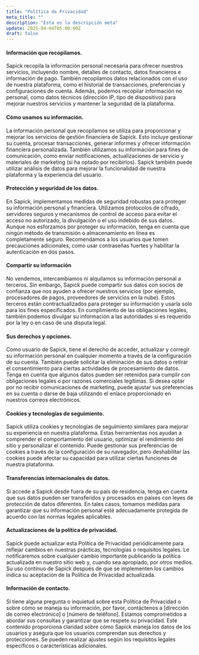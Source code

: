 ```yaml
---
title: "Política de Privacidad"
meta_title: ""
description: "Esta es la descripción meta"
update: 2025-04-04T05:00:00Z
draft: false
---
```


#### Información que recopilamos.

Sapick recopila la información personal necesaria para ofrecer nuestros servicios, incluyendo nombre, detalles de contacto, datos financieros e información de pago. También recopilamos datos relacionados con el uso de nuestra plataforma, como el historial de transacciones, preferencias y configuraciones de cuenta. Además, podemos recopilar información no personal, como datos técnicos (dirección IP, tipo de dispositivo) para mejorar nuestros servicios y mantener la seguridad de la plataforma.

#### Cómo usamos su información.

La información personal que recopilamos se utiliza para proporcionar y mejorar los servicios de gestión financiera de Sapick. Esto incluye gestionar su cuenta, procesar transacciones, generar informes y ofrecer información financiera personalizada. También utilizamos su información para fines de comunicación, como enviar notificaciones, actualizaciones de servicio y materiales de marketing (si ha optado por recibirlos). Sapick también puede utilizar análisis de datos para mejorar la funcionalidad de nuestra plataforma y la experiencia del usuario.

#### Protección y seguridad de los datos.

En Sapick, implementamos medidas de seguridad robustas para proteger su información personal y financiera. Utilizamos protocolos de cifrado, servidores seguros y mecanismos de control de acceso para evitar el acceso no autorizado, la divulgación o el uso indebido de sus datos. Aunque nos esforzamos por proteger su información, tenga en cuenta que ningún método de transmisión o almacenamiento en línea es completamente seguro. Recomendamos a los usuarios que tomen precauciones adicionales, como usar contraseñas fuertes y habilitar la autenticación en dos pasos.

#### Compartir su información

No vendemos, intercambiamos ni alquilamos su información personal a terceros. Sin embargo, Sapick puede compartir sus datos con socios de confianza que nos ayuden a ofrecer nuestros servicios (por ejemplo, procesadores de pagos, proveedores de servicios en la nube). Estos terceros están contractualizados para proteger su información y usarla solo para los fines especificados. En cumplimiento de las obligaciones legales, también podemos divulgar su información a las autoridades si es requerido por la ley o en caso de una disputa legal.

#### Sus derechos y opciones.

Como usuario de Sapick, tiene el derecho de acceder, actualizar y corregir su información personal en cualquier momento a través de la configuración de su cuenta. También puede solicitar la eliminación de sus datos o retirar el consentimiento para ciertas actividades de procesamiento de datos. Tenga en cuenta que algunos datos pueden ser retenidos para cumplir con obligaciones legales o por razones comerciales legítimas. Si desea optar por no recibir comunicaciones de marketing, puede ajustar sus preferencias en su cuenta o darse de baja utilizando el enlace proporcionado en nuestros correos electrónicos.

#### Cookies y tecnologías de seguimiento.

Sapick utiliza cookies y tecnologías de seguimiento similares para mejorar su experiencia en nuestra plataforma. Estas herramientas nos ayudan a comprender el comportamiento del usuario, optimizar el rendimiento del sitio y personalizar el contenido. Puede gestionar sus preferencias de cookies a través de la configuración de su navegador, pero deshabilitar las cookies puede afectar su capacidad para utilizar ciertas funciones de nuestra plataforma.

#### Transferencias internacionales de datos.

Si accede a Sapick desde fuera de su país de residencia, tenga en cuenta que sus datos pueden ser transferidos y procesados en países con leyes de protección de datos diferentes. En tales casos, tomamos medidas para garantizar que su información personal esté adecuadamente protegida de acuerdo con las normas legales aplicables.

#### Actualizaciones de la política de privacidad.

Sapick puede actualizar esta Política de Privacidad periódicamente para reflejar cambios en nuestras prácticas, tecnologías o requisitos legales. Le notificaremos sobre cualquier cambio importante publicando la política actualizada en nuestro sitio web y, cuando sea apropiado, por otros medios. Su uso continuo de Sapick después de que se implementen los cambios indica su aceptación de la Política de Privacidad actualizada.

#### Información de contacto.

Si tiene alguna pregunta o inquietud sobre esta Política de Privacidad o sobre cómo se maneja su información, por favor, contáctenos a [dirección de correo electrónico] o [número de teléfono]. Estamos comprometidos a abordar sus consultas y garantizar que se respete su privacidad. Este contenido proporciona claridad sobre cómo Sapick maneja los datos de los usuarios y asegura que los usuarios comprendan sus derechos y protecciones. Se pueden realizar ajustes según los requisitos legales específicos o características adicionales.
